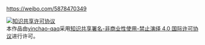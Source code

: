 
https://weibo.com/5878470349

<a rel="license" href="http://creativecommons.org/licenses/by-nc-nd/4.0/"><img alt="知识共享许可协议" style="border-width:0" src="https://i.creativecommons.org/l/by-nc-nd/4.0/88x31.png" /></a><br />本<span xmlns:dct="http://purl.org/dc/terms/" href="http://purl.org/dc/dcmitype/StillImage" rel="dct:type">作品</span>由<a xmlns:cc="http://creativecommons.org/ns#" href="https://github.com/komeiji-satori/Dress/tree/master/yinchao-qaq" property="cc:attributionName" rel="cc:attributionURL">yinchao-qaq</a>采用<a rel="license" href="http://creativecommons.org/licenses/by-nc-nd/4.0/">知识共享署名-非商业性使用-禁止演绎 4.0 国际许可协议</a>进行许可。
